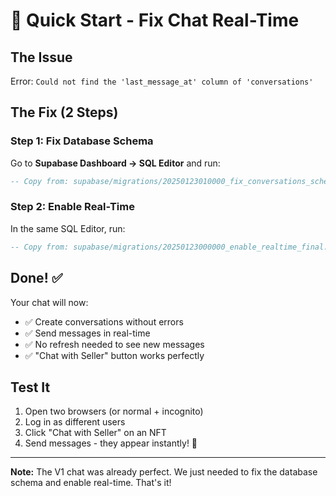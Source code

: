 # 🚀 Quick Start - Fix Chat Real-Time

## The Issue

Error: `Could not find the 'last_message_at' column of 'conversations'`

## The Fix (2 Steps)

### Step 1: Fix Database Schema

Go to **Supabase Dashboard → SQL Editor** and run:

```sql
-- Copy from: supabase/migrations/20250123010000_fix_conversations_schema.sql
```

### Step 2: Enable Real-Time

In the same SQL Editor, run:

```sql
-- Copy from: supabase/migrations/20250123000000_enable_realtime_final.sql
```

## Done! ✅

Your chat will now:

- ✅ Create conversations without errors
- ✅ Send messages in real-time
- ✅ No refresh needed to see new messages
- ✅ "Chat with Seller" button works perfectly

## Test It

1. Open two browsers (or normal + incognito)
2. Log in as different users
3. Click "Chat with Seller" on an NFT
4. Send messages - they appear instantly! 🎉

---

**Note:** The V1 chat was already perfect. We just needed to fix the database schema and enable real-time. That's it!

